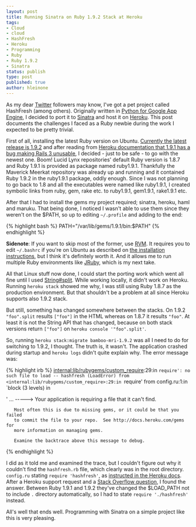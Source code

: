 ```yaml
--- 
layout: post
title: Running Sinatra on Ruby 1.9.2 Stack at Heroku
tags: 
- Cloud
- cloud
- HashFresh
- Heroku
- Programming
- Ruby
- Ruby 1.9.2
- Sinatra
status: publish
type: post
published: true
author: hleinone
---
```

As my dear [Twitter](http://twitter.com/hleinone) followers may know, I've got a pet project called HashFresh (among others). Originally written in [Python for Google App Engine](http://code.google.com/appengine/docs/python/overview.html), I decided to port it to [Sinatra](http://www.sinatrarb.com/) and host it on [Heroku](http://heroku.com/). This post documents the challenges I faced as a Ruby newbie during the work I expected to be pretty trivial.

First of all, installing the latest Ruby version on Ubuntu. [Currently the latest release is 1.9.2](http://www.ruby-lang.org/en/news/2010/08/18/ruby-1-9-2-is-released/) and after reading from [Heroku documentation that 1.9.1 has a bug making Rails 3 unusable](http://docs.heroku.com/rails3), I decided - just to be safe - to go with the newest one. Boom! Lucid Lynx repositories' default Ruby version is 1.8.7 and Ruby 1.9.1 is provided as package named ruby1.9.1. Thankfully the Maverick Meerkat repository was already up and running and it contained Ruby 1.9.2 in the ruby1.9.1 package, oddly enough. Since I was not planning to go back to 1.8 and all the executables were named like ruby1.9.1, I created symbolic links from ruby, gem, rake etc. to ruby1.9.1, gem1.9.1, rake1.9.1 etc.

After that I had to install the gems my project required; sinatra, heroku, haml and maruku. That being done, I noticed I wasn't able to use them since they weren't on the $PATH, so up to editing `~/.profile` and adding to the end:

{% highlight bash %}
PATH="/var/lib/gems/1.9.1/bin:$PATH"
{% endhighlight %}

**Sidenote**: If you want to skip most of the former, use [RVM](http://rvm.beginrescueend.com/). It requires you to edit `~/.bashrc` if you're on Ubuntu as described on [the installation instructions](http://rvm.beginrescueend.com/rvm/install/), but I think it's definitely worth it. And it allows me to run multiple Ruby environments like [JRuby](http://www.jruby.org/), which is my next take.

All that Linux stuff now done, I could start the porting work which went all fine until I used [String#split](http://ruby-doc.org/core/classes/String.html#M000803). While working locally, it didn't work on Heroku. Running `heroku stack` showed me why, I was still using Ruby 1.8.7 as the production environment. But that shouldn't be a problem at all since Heroku supports also 1.9.2 stack.

But still, something has changed somewhere between the stacks. On 1.9.2 `"foo".split` results `["foo"]` in the HTML whereas on 1.8.7 it results `"foo"`. At least it is not the String API that has changed, because on both stack versions return `["foo"]` on `heroku console '"foo".split'`.

So, running `heroku stack:migrate bamboo-mri-1.9.2` was all I need to do for switching to 1.9.2, I thought. The truth is, it wasn't. The application crashed during startup and `heroku logs` didn't quite explain why. The error message was:

{% highlight irb %}
<internal:lib/rubygems/custom_require>:29:in `require': no such file to load -- hashfresh (LoadError)
        from <internal:lib/rubygems/custom_require>:29:in `require'
        from config.ru:1:in `block (3 levels) in <main>'
        ...
-----> Your application is requiring a file that it can't find.

       Most often this is due to missing gems, or it could be that you failed
       to commit the file to your repo.  See http://docs.heroku.com/gems for
       more information on managing gems.

       Examine the backtrace above this message to debug.
{% endhighlight %}

I did as it told me and examined the trace, but I couldn't figure out why it couldn't find the `hashfresh.rb` file, which clearly was in the root directory. `config.ru` stating `require 'hashfresh'`, as [instructed in the Heroku docs](http://blog.heroku.com/archives/2009/3/5/32_deploy_merb_sinatra_or_any_rack_app_to_heroku/). After a Heroku support request and a [Stack Overflow question](http://stackoverflow.com/questions/3973806/heroku-app-fails-to-start-require-no-such-file-to-load-sinatratestapp-lo), I found the answer. Between Ruby 1.9.1 and 1.9.2 they've changed the $LOAD_PATH not to include `.` directory automatically, so I had to state `require './hashfresh'` instead.

All's well that ends well. Programming with Sinatra on a simple project like this is very pleasing.
